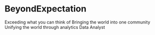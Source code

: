 # BeyondExpectation
Exceeding what you can think of
Bringing the world into one community
Unifying the world through analytics
Data Analyst
